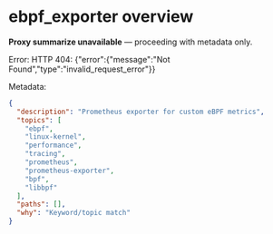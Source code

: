 # ebpf_exporter overview

**Proxy summarize unavailable** — proceeding with metadata only.

Error: HTTP 404: {"error":{"message":"Not Found","type":"invalid_request_error"}}

Metadata:
```json
{
  "description": "Prometheus exporter for custom eBPF metrics",
  "topics": [
    "ebpf",
    "linux-kernel",
    "performance",
    "tracing",
    "prometheus",
    "prometheus-exporter",
    "bpf",
    "libbpf"
  ],
  "paths": [],
  "why": "Keyword/topic match"
}
```